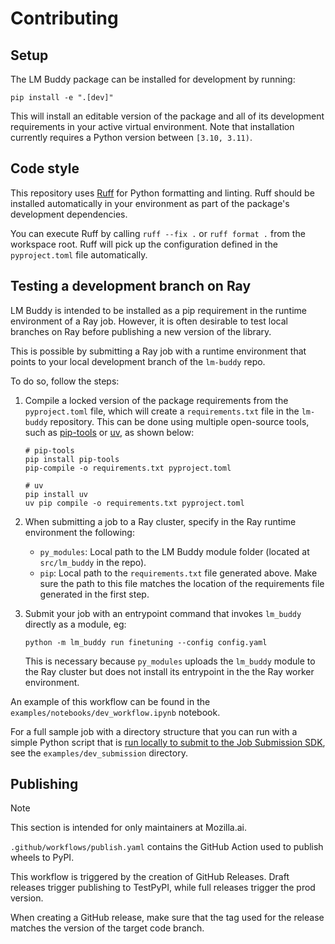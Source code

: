 # Contributing

## Setup

The LM Buddy package can be installed for development by running:

```
pip install -e ".[dev]"
```

This will install an editable version of the package and all of its development requirements
in your active virtual environment.
Note that installation currently requires a Python version between `[3.10, 3.11)`.

## Code style

This repository uses [Ruff](https://docs.astral.sh/ruff/) for Python formatting and linting.
Ruff should be installed automatically in your environment as part of the package's
development dependencies.

You can execute Ruff by calling `ruff --fix .` or `ruff format .` from the workspace root.
Ruff will pick up the configuration defined in the `pyproject.toml` file automatically.

## Testing a development branch on Ray

LM Buddy is intended to be installed as a pip requirement in the runtime environment of a Ray job.
However, it is often desirable to test local branches on Ray before publishing a new version of the library.

This is possible by submitting a Ray job with a runtime environment that points to your
local development branch of the `lm-buddy` repo.

To do so, follow the steps:

1. Compile a locked version of the package requirements from the `pyproject.toml` file, 
which will create a `requirements.txt` file in the `lm-buddy` repository.
This can be done using multiple open-source tools, such as
[pip-tools](https://github.com/jazzband/pip-tools) or [uv](https://github.com/astral-sh/uv),
as shown below:

    ```
    # pip-tools
    pip install pip-tools
    pip-compile -o requirements.txt pyproject.toml

    # uv
    pip install uv
    uv pip compile -o requirements.txt pyproject.toml
    ```

2. When submitting a job to a Ray cluster, specify in the Ray runtime environment the following:

    - `py_modules`: Local path to the LM Buddy module folder (located at `src/lm_buddy` in the repo).
    - `pip`: Local path to the `requirements.txt` file generated above. Make sure the path to this file
    matches the location of the requirements file generated in the first step. 

3. Submit your job with an entrypoint command that invokes `lm_buddy` directly as a module, eg:

    ```
    python -m lm_buddy run finetuning --config config.yaml
    ```

    This is necessary because `py_modules` uploads the `lm_buddy` module to the Ray cluster
    but does not install its entrypoint in the the Ray worker environment.

An example of this workflow can be found in the `examples/notebooks/dev_workflow.ipynb` notebook.

For a full sample job with a directory structure that you can run with a simple Python script that is 
[run locally to submit to the Job Submission SDK](https://docs.ray.io/en/latest/cluster/running-applications/job-submission/sdk.html#submitting-a-ray-job), 
see the `examples/dev_submission` directory.

## Publishing

> [!NOTE] 
>
> This section is intended for only maintainers at Mozilla.ai.

`.github/workflows/publish.yaml` contains the GitHub Action used to publish wheels to PyPI.

This workflow is triggered by the creation of GitHub Releases.
Draft releases trigger publishing to TestPyPI,
while full releases trigger the prod version.

When creating a GitHub release, make sure that the tag used for the release
matches the version of the target code branch.
